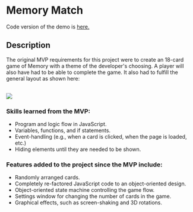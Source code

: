 # Memory Match

Code version of the demo is <a href="https://github.com/ryanthtra/memory_match/tree/gh-pages">here.</a>

## Description
The original MVP requirements for this project were to create an 18-card game of Memory with a theme of the developer's choosing.  A player will also have had to be able to complete the game.  It also had to fulfill the general layout as shown here:

<br><img src="https://raw.githubusercontent.com/Learning-Fuze/memory_match/assets/images/mm_wireframing.png?token=ABGWNtqiZT5ezF1fiNsp6RfJrnNhhUHZks5XDCUHwA%3D%3D"></img></br>

### Skills learned from the MVP:
>
- Program and logic flow in JavaScript.
- Variables, functions, and if statements.
- Event-handling (e.g., when a card is clicked, when the page is loaded, etc.)
- Hiding elements until they are needed to be shown.

### Features added to the project since the MVP include: 
>
- Randomly arranged cards.
- Completely re-factored JavaScript code to an object-oriented design.
- Object-oriented state machine controlling the game flow.
- Settings window for changing the number of cards in the game.
- Graphical effects, such as screen-shaking and 3D rotations.
